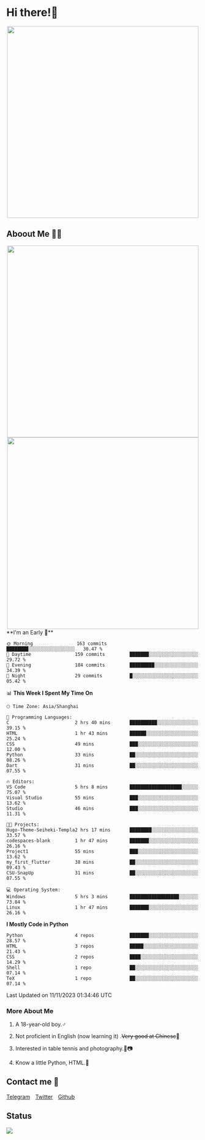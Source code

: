 # Hi there!🎉

<div align=center><img src="https://count.getloli.com/get/@Cicada000?theme=moebooru" width=500px></div>

## Aboout Me 👀💦

<div align=center>
<img src="https://github-readme-stats.vercel.app/api?username=Cicada000&show_icons=true&theme=tokyonight" width=500px>
<br>
<img src="https://github-readme-stats.vercel.app/api/top-langs/?username=Cicada000&show_icons=true&theme=tokyonight&layout=compact" width=500px>
</div>
<!--START_SECTION:waka-->
**I'm an Early 🐤** 

```text
🌞 Morning                163 commits         ████████░░░░░░░░░░░░░░░░░   30.47 % 
🌆 Daytime                159 commits         ███████░░░░░░░░░░░░░░░░░░   29.72 % 
🌃 Evening                184 commits         █████████░░░░░░░░░░░░░░░░   34.39 % 
🌙 Night                  29 commits          █░░░░░░░░░░░░░░░░░░░░░░░░   05.42 % 
```


📊 **This Week I Spent My Time On** 

```text
🕑︎ Time Zone: Asia/Shanghai

💬 Programming Languages: 
C                        2 hrs 40 mins       ██████████░░░░░░░░░░░░░░░   39.15 % 
HTML                     1 hr 43 mins        ██████░░░░░░░░░░░░░░░░░░░   25.24 % 
CSS                      49 mins             ███░░░░░░░░░░░░░░░░░░░░░░   12.00 % 
Python                   33 mins             ██░░░░░░░░░░░░░░░░░░░░░░░   08.26 % 
Dart                     31 mins             ██░░░░░░░░░░░░░░░░░░░░░░░   07.55 % 

🔥 Editors: 
VS Code                  5 hrs 8 mins        ███████████████████░░░░░░   75.07 % 
Visual Studio            55 mins             ███░░░░░░░░░░░░░░░░░░░░░░   13.62 % 
Studio                   46 mins             ███░░░░░░░░░░░░░░░░░░░░░░   11.31 % 

🐱‍💻 Projects: 
Hugo-Theme-Seiheki-Templa2 hrs 17 mins       ████████░░░░░░░░░░░░░░░░░   33.57 % 
codespaces-blank         1 hr 47 mins        ███████░░░░░░░░░░░░░░░░░░   26.16 % 
Project1                 55 mins             ███░░░░░░░░░░░░░░░░░░░░░░   13.62 % 
my_first_flutter         38 mins             ██░░░░░░░░░░░░░░░░░░░░░░░   09.43 % 
CSU-SnapUp               31 mins             ██░░░░░░░░░░░░░░░░░░░░░░░   07.55 % 

💻 Operating System: 
Windows                  5 hrs 3 mins        ██████████████████░░░░░░░   73.84 % 
Linux                    1 hr 47 mins        ███████░░░░░░░░░░░░░░░░░░   26.16 % 
```

**I Mostly Code in Python** 

```text
Python                   4 repos             ███████░░░░░░░░░░░░░░░░░░   28.57 % 
HTML                     3 repos             █████░░░░░░░░░░░░░░░░░░░░   21.43 % 
CSS                      2 repos             ████░░░░░░░░░░░░░░░░░░░░░   14.29 % 
Shell                    1 repo              ██░░░░░░░░░░░░░░░░░░░░░░░   07.14 % 
TeX                      1 repo              ██░░░░░░░░░░░░░░░░░░░░░░░   07.14 % 
```




 Last Updated on 11/11/2023 01:34:46 UTC
<!--END_SECTION:waka-->

### More About Me

1. A 18-year-old boy.♂

2. Not proficient in English (now learning it) .~~Very good at Chinese~~🤣

3. Interested in table tennis and photography.🏓📷

4. Know a little Python, HTML.🐍


## Contact me 💬

[Telegram](https://t.me/CicadaLYW)&emsp;[Twitter](https://twitter.com/Cicada0001)&emsp;[Github](https://github.com/Cicada000)

## Status
<img src="https://weather-icon.journeyad.repl.co/@hangzhou?v=1" align="left">







